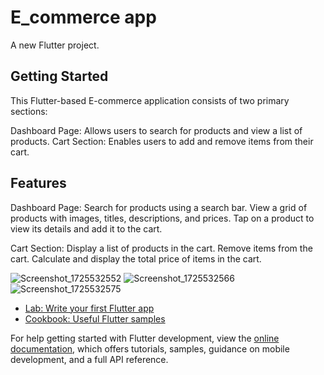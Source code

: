 # E_commerce app

A new Flutter project.

## Getting Started

This Flutter-based E-commerce application consists of two primary sections:

Dashboard Page: Allows users to search for products and view a list of products.
Cart Section: Enables users to add and remove items from their cart.

## Features
Dashboard Page:
Search for products using a search bar.
View a grid of products with images, titles, descriptions, and prices.
Tap on a product to view its details and add it to the cart.

Cart Section:
Display a list of products in the cart.
Remove items from the cart.
Calculate and display the total price of items in the cart.

![Screenshot_1725532552](https://github.com/user-attachments/assets/e6a9656c-bfed-4b8c-bdf1-a7cc8c3d82e8)
![Screenshot_1725532566](https://github.com/user-attachments/assets/406063cb-7d06-4de6-b8e4-21549fd39277)
![Screenshot_1725532575](https://github.com/user-attachments/assets/1d05f39e-6dae-4350-8d81-79c67e4c4b03)



- [Lab: Write your first Flutter app](https://docs.flutter.dev/get-started/codelab)
- [Cookbook: Useful Flutter samples](https://docs.flutter.dev/cookbook)

For help getting started with Flutter development, view the
[online documentation](https://docs.flutter.dev/), which offers tutorials,
samples, guidance on mobile development, and a full API reference.
